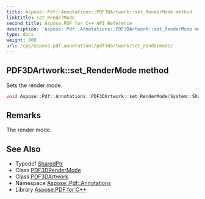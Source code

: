 ```yaml
---
title: Aspose::Pdf::Annotations::PDF3DArtwork::set_RenderMode method
linktitle: set_RenderMode
second_title: Aspose.PDF for C++ API Reference
description: 'Aspose::Pdf::Annotations::PDF3DArtwork::set_RenderMode method. Sets the render mode in C++.'
type: docs
weight: 800
url: /cpp/aspose.pdf.annotations/pdf3dartwork/set_rendermode/
---
```

## PDF3DArtwork::set_RenderMode method


Sets the render mode.

```cpp
void Aspose::Pdf::Annotations::PDF3DArtwork::set_RenderMode(System::SharedPtr<PDF3DRenderMode> value)
```

## Remarks


The render mode.
## See Also

* Typedef [SharedPtr](../../../system/sharedptr/)
* Class [PDF3DRenderMode](../../pdf3drendermode/)
* Class [PDF3DArtwork](../)
* Namespace [Aspose::Pdf::Annotations](../../)
* Library [Aspose.PDF for C++](../../../)

